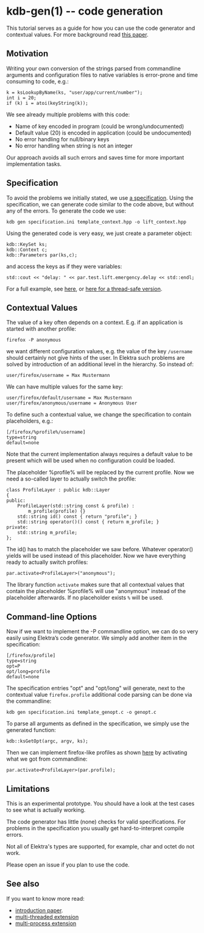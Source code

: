 kdb-gen(1) -- code generation
=============================

This tutorial serves as a guide for how you can use the code generator and
contextual values. For more background read
[this paper](http://www.markus-raab.org/ftp/papers/cop2014program.pdf).


## Motivation

Writing your own conversion of the strings parsed from commandline
arguments and configuration files to native variables is error-prone and
time consuming to code, e.g.:

	k = ksLookupByName(ks, "user/app/current/number");
	int i = 20;
	if (k) i = atoi(keyString(k));

We see already multiple problems with this code:

- Name of key encoded in program (could be wrong/undocumented)
- Default value (20) is encoded in application (could be undocumented)
- No error handling for null/binary keys
- No error handling when string is not an integer

Our approach avoids all such errors and saves time for more
important implementation tasks.


## Specification

To avoid the problems we initially stated, we use [a specification](tests/lift.ini).
Using the specification, we can generate code similar to the code above, but without any of the errors.
To generate the code we use:

	kdb gen specification.ini template_context.hpp -o lift_context.hpp

Using the generated code is very easy, we just create a parameter
object:

	kdb::KeySet ks;
	kdb::Context c;
	kdb::Parameters par(ks,c);

and access the keys as if they were variables:

	std::cout << "delay: " << par.test.lift.emergency.delay << std::endl;

For a full example, see [here](tests/lift.cpp), or [here for a thread-safe version](tests/lift_context.cpp).


## Contextual Values

The value of a key often depends on a context.
E.g. if an application is started with another profile:

	firefox -P anonymous

we want different configuration values,
e.g. the value of the key `/username` should certainly
not give hints of the user. In Elektra such problems are solved by
introduction of an additional level in the hierarchy.
So instead of:

	user/firefox/username = Max Mustermann

We can have multiple values for the same key:

	user/firefox/default/username = Max Mustermann
	user/firefox/anonymous/username = Anonymous User

To define such a contextual value, we change the specification to
contain placeholders, e.g.:


	[/firefox/%profile%/username]
	type=string
	default=none

Note that the current implementation always requires a default
value to be present which will be used when no configuration could
be loaded.

The placeholder %profile% will be replaced by the current profile.
Now we need a so-called layer to actually switch the profile:

	class ProfileLayer : public kdb::Layer
	{
	public:
		ProfileLayer(std::string const & profile) :
			m_profile(profile) {}
		std::string id() const { return "profile"; }
		std::string operator()() const { return m_profile; }
	private:
		std::string m_profile;
	};

The id() has to match the placeholder we saw before. Whatever operator()
yields will be used instead of this placeholder.
Now we have everything ready to actually switch profiles:

	par.activate<ProfileLayer>("anonymous");

The library function `activate`
makes sure that all contextual values that contain the placeholder
%profile% will use "anonymous" instead of the placeholder afterwards.
If no placeholder exists `%` will be used.


## Command-line Options

Now if we want to implement the -P commandline option, we can do so very 
easily using Elektra’s code generator. We simply add another
item in the specification:

	[/firefox/profile]
	type=string
	opt=P
	opt/long=profile
	default=none

The specification entries "opt" and "opt/long" will generate, next to
the contextual value `firefox.profile` additional code parsing can be 
done via the commandline:

	kdb gen specification.ini template_genopt.c -o genopt.c

To parse all arguments as defined in the specification, we simply use
the generated function:

	kdb::ksGetOpt(argc, argv, ks); 

Then we can implement firefox-like profiles as shown
[here](tests/visit_context.cpp) by activating what we got from
commandline:

	par.activate<ProfileLayer>(par.profile);

## Limitations

This is an experimental prototype. You should have a look at the
test cases to see what is actually working.

The code generator has little (none) checks for valid specifications.
For problems in the specification you usually get hard-to-interpret
compile errors.

Not all of Elektra's types are supported, for example, char and octet
do not work.

Please open an issue if you plan to use the code.


## See also

If you want to know more read:

- [introduction paper](http://www.markus-raab.org/ftp/papers/cop2014program.pdf).
- [multi-threaded extension](http://www.markus-raab.org/ftp/papers/seus2015global.pdf)
- [multi-process extension](http://www.markus-raab.org/ftp/papers/mobile2016persistent.pdf)

